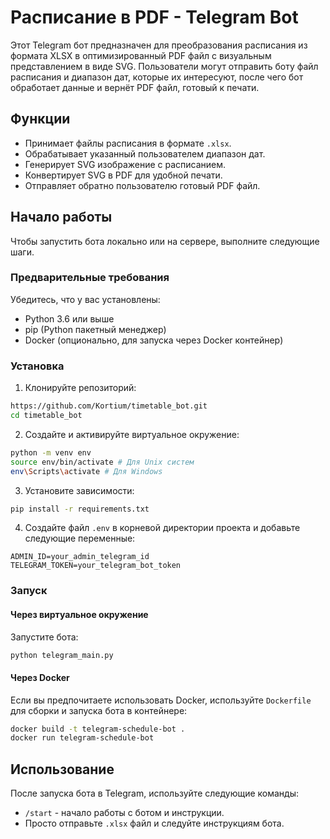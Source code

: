 # Расписание в PDF - Telegram Bot

Этот Telegram бот предназначен для преобразования расписания из формата XLSX в оптимизированный PDF файл с визуальным представлением в виде SVG. Пользователи могут отправить боту файл расписания и диапазон дат, которые их интересуют, после чего бот обработает данные и вернёт PDF файл, готовый к печати.

## Функции

- Принимает файлы расписания в формате `.xlsx`.
- Обрабатывает указанный пользователем диапазон дат.
- Генерирует SVG изображение с расписанием.
- Конвертирует SVG в PDF для удобной печати.
- Отправляет обратно пользователю готовый PDF файл.

## Начало работы

Чтобы запустить бота локально или на сервере, выполните следующие шаги.

### Предварительные требования

Убедитесь, что у вас установлены:

- Python 3.6 или выше
- pip (Python пакетный менеджер)
- Docker (опционально, для запуска через Docker контейнер)

### Установка

1. Клонируйте репозиторий:

```sh
https://github.com/Kortium/timetable_bot.git
cd timetable_bot
```

2. Создайте и активируйте виртуальное окружение:

```sh
python -m venv env
source env/bin/activate # Для Unix систем
env\Scripts\activate # Для Windows
```

3. Установите зависимости:

```sh
pip install -r requirements.txt
```

4. Создайте файл `.env` в корневой директории проекта и добавьте следующие переменные:

```env
ADMIN_ID=your_admin_telegram_id
TELEGRAM_TOKEN=your_telegram_bot_token
```

### Запуск

#### Через виртуальное окружение

Запустите бота:

```sh
python telegram_main.py
```

#### Через Docker

Если вы предпочитаете использовать Docker, используйте `Dockerfile` для сборки и запуска бота в контейнере:

```sh
docker build -t telegram-schedule-bot .
docker run telegram-schedule-bot
```

## Использование

После запуска бота в Telegram, используйте следующие команды:

- `/start` - начало работы с ботом и инструкции.
- Просто отправьте `.xlsx` файл и следуйте инструкциям бота.
